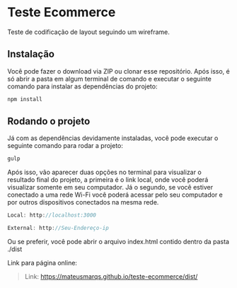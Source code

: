 # Teste Ecommerce

Teste de codificação de layout seguindo um wireframe.

## Instalação

Você pode fazer o download via ZIP ou clonar esse repositório. Após isso, é só abrir a pasta em algum terminal de comando e executar o seguinte comando para instalar as dependências do projeto:
 
~~~javascript
npm install
~~~ 

## Rodando o projeto

Já com as dependências devidamente instaladas, você pode executar o seguinte comando para rodar a projeto:
 
~~~javascript
gulp
~~~ 

Após isso, vão aparecer duas opções no terminal para visualizar o resultado final do projeto, a primeira é o link local, onde você poderá visualizar somente em seu computador. Já o segundo, se você estiver conectado a uma rede Wi-Fi você poderá acessar pelo seu computador e por outros dispositivos conectados na mesma rede.

~~~javascript
Local: http://localhost:3000
~~~ 

~~~javascript
External: http://Seu-Endereço-ip
~~~ 

Ou se preferir, você pode abrir o arquivo index.html contido dentro da pasta ./dist

Link para página online:

> Link: https://mateusmarqs.github.io/teste-ecommerce/dist/


